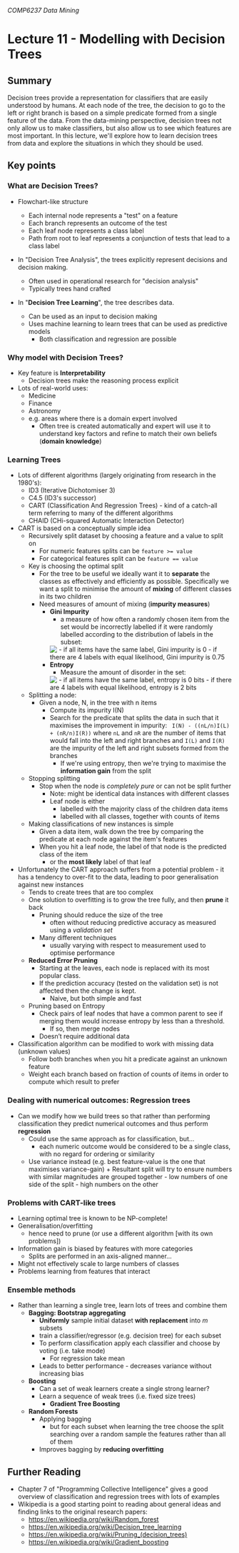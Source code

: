 *COMP6237 Data Mining*

# Lecture 11 - Modelling with Decision Trees

## Summary
Decision trees provide a representation for classifiers that are easily understood by humans. At each node of the tree, the decision to go to the left or right branch is based on a simple predicate formed from a single feature of the data. From the data-mining perspective, decision trees not only allow us to make classifiers, but also allow us to see which features are most important. In this lecture, we'll explore how to learn decision trees from data and explore the situations in which they should be used.

## Key points

### What are Decision Trees?
* Flowchart-like structure
	- Each internal node represents a "test" on a feature
	- Each branch represents an outcome of the test
	- Each leaf node represents a class label
	- Path from root to leaf represents a conjunction of tests that lead to a class label

* In "Decision Tree Analysis", the trees explicitly represent decisions and decision making. 
	- Often used in operational research for "decision analysis"
	- Typically trees hand crafted
* In "**Decision Tree Learning**", the tree describes data.
	- Can be used as an input to decision making
	- Uses machine learning to learn trees that can be used as predictive models
		- Both classification and regression are possible

### Why model with Decision Trees?
* Key feature is **Interpretability**
	- Decision trees make the reasoning process explicit
* Lots of real-world uses:
	- Medicine
	- Finance
	- Astronomy
	- e.g. areas where there is a domain expert involved
		+ Often tree is created automatically and expert will use it to understand key factors and refine to match their own beliefs (**domain knowledge**)

### Learning Trees
* Lots of different algorithms (largely originating from research in the 1980's):
	- ID3 (Iterative Dichotomiser 3) 
	- C4.5 (ID3's successor)
	- CART (Classification And Regression Trees) - kind of a catch-all term referring to many of the different algorithms
	- CHAID (CHi-squared Automatic Interaction Detector)
* CART is based on a conceptually simple idea
	- Recursively split dataset by choosing a feature and a value to split on
		- For numeric features splits can be `feature >= value`
		- For categorical features split can be `feature == value`
	- Key is choosing the optimal split
		+ For the tree to be useful we ideally want it to **separate** the classes as effectively and efficiently as possible. Specifically we want a split to minimise the amount of **mixing** of different classes in its two children
		+ Need measures of amount of mixing (**impurity measures**)
			- **Gini Impurity**
				+ a measure of how often a randomly chosen item from the set would be incorrectly labelled if it were randomly labelled according to the distribution of labels in the subset: <br/>
				<img style="vertical-align:text-top;" src="http://latex.codecogs.com/svg.latex?\small I_{G}(f) = \sum_{i=1}^{m} f_i (1-f_i) = \sum_{i\neq k}f_i f_k"/>
					- if all items have the same label, Gini impurity is 0
					- if there are 4 labels with equal likelihood, Gini impurity is 0.75
			- **Entropy**
				+ Measure the amount of disorder in the set:<br/>
				<img style="vertical-align:text-top;" src="http://latex.codecogs.com/svg.latex?\small I_{E}(f) = - \sum^{m}_{i=1} f_i \log^{}_2 f_i"/>
					- if all items have the same label, entropy is 0 bits
					- if there are 4 labels with equal likelihood, entropy is 2 bits
	- Splitting a node: 
		+ Given a node, N, in the tree with n items 
			+ Compute its impurity I(N)
			+ Search for the predicate that splits the data in such that it maximises the improvement in impurity: ` I(N) - ((nL/n)I(L) + (nR/n)I(R))` where `nL` and `nR` are the number of items that would fall into the left and right branches and `I(L)` and `I(R)` are the impurity of the left and right subsets formed from the branches
				* If we're using entropy, then we're trying to maximise the **information gain** from the split
	* Stopping splitting
		- Stop when the node is *completely pure* or can not be split further
			+ Note: might be identical data instances with different classes
			+ Leaf node is either
				* labelled with the majority class of the children data items
				* labelled with all classes, together with counts of items
	* Making classifications of new instances is simple
		- Given a data item, walk down the tree by comparing the predicate at each node against the item's features
		- When you hit a leaf node, the label of that node is the predicted class of the item
			+ or the **most likely** label of that leaf
* Unfortunately the CART approach suffers from a potential problem - it has a tendency to over-fit to the data, leading to poor generalisation against new instances
	- Tends to create trees that are too complex
	- One solution to overfitting is to grow the tree fully, and then **prune** it back
		+ Pruning should reduce the size of the tree
			- often without reducing predictive accuracy as measured using a *validation set*
		+ Many different techniques
			- usually varying with respect to measurement used to optimise performance
	+ **Reduced Error Pruning**
		* Starting at the leaves, each node is replaced with its most popular class. 
		* If the prediction accuracy (tested on the validation set) is not affected then the change is kept. 
			* Naive, but both simple and fast
	- Pruning based on Entropy
		+ Check pairs of leaf nodes that have a common parent to see if merging them would increase entropy by less than a threshold.
			- If so, then merge nodes
		+ Doesn’t require additional data
* Classification algorithm can be modified to work with missing data (unknown values)
	- Follow both branches when you hit a predicate against an unknown feature
	- Weight each branch based on fraction of counts of items in order to compute which result to prefer

### Dealing with numerical outcomes: Regression trees
* Can we modify how we build trees so that rather than performing classification they predict numerical outcomes and thus perform **regression**
	- Could use the same approach as for classification, but...
		+ each numeric outcome would be considered to be a single class, with no regard for ordering or similarity
	- Use variance instead (e.g. best feature-value is the one that maximises variance-gain)
			+ Resultant split will try to ensure numbers with similar magnitudes are grouped together
				- low numbers of one side of the split
				- high numbers on the other

### Problems with CART-like trees
* Learning optimal tree is known to be NP-complete!
* Generalisation/overfitting
	- hence need to prune (or use a different algorithm [with its own problems])
* Information gain is biased by features with more categories
	- Splits are performed in an axis-aligned manner...
* Might not effectively scale to large numbers of classes
* Problems learning from features that interact

### Ensemble methods
+ Rather than learning a single tree, learn lots of trees and combine them
	* **Bagging: Bootstrap aggregating**
		- **Uniformly** sample initial dataset **with replacement** into *m* subsets
		- train a classifier/regressor (e.g. decision tree) for each subset
		- To perform classification apply each classifier and choose by voting (i.e. take mode)
			- For regression take mean
		- Leads to better performance - decreases variance without increasing bias
	* **Boosting**
		- Can a set of weak learners create a single strong learner?
		- Learn a sequence of weak trees (i.e. fixed size trees)
			- **Gradient Tree Boosting**
	* **Random Forests**
		- Applying bagging
			- but for each subset when learning the tree choose the split searching over a random sample the features rather than all of them
		- Improves bagging by **reducing overfitting**
		
## Further Reading

* Chapter 7 of "Programming Collective Intelligence" gives a good overview of classification and regression trees with lots of examples
* Wikipedia is a good starting point to reading about general ideas and finding links to the original research papers:
	- https://en.wikipedia.org/wiki/Random_forest
	- https://en.wikipedia.org/wiki/Decision_tree_learning
	- https://en.wikipedia.org/wiki/Pruning_(decision_trees)
	- https://en.wikipedia.org/wiki/Gradient_boosting
